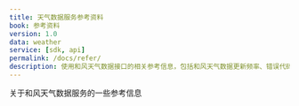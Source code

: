 ```yaml
---
title: 天气数据服务参考资料
book: 参考资料
version: 1.0
data: weather
service: [sdk, api]
permalink: /docs/refer/
description: 使用和风天气数据接口的相关参考信息，包括和风天气数据更新频率、错误代码、城市列表、风力等级、加密签证认证发方式、多语言设置等信息。
---
```


关于和风天气数据服务的一些参考信息


